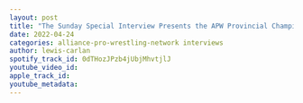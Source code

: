 ```yaml
---
layout: post
title: "The Sunday Special Interview Presents the APW Provincial Champion and Indy Sensation Junior Benito"
date: 2022-04-24
categories: alliance-pro-wrestling-network interviews
author: lewis-carlan
spotify_track_id: 0dTHozJPzb4jUbjMhvtjlJ
youtube_video_id: 
apple_track_id: 
youtube_metadata: 
---
```

